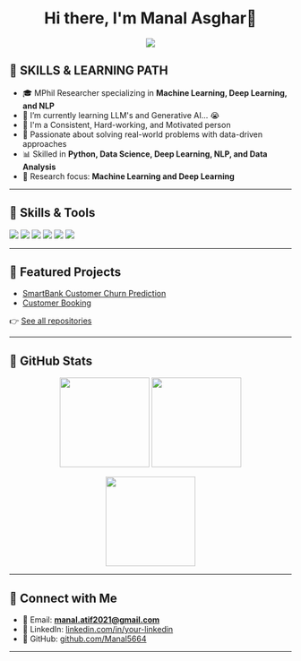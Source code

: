 <!-- animation start  -->
  <div align="center">
    <h1> Hi there, I'm Manal Asghar👋</h1>
  </div>
<p align="center">
<a href="https://github.com/Manal5664">
  <img src="https://readme-typing-svg.herokuapp.com/?lines=Machine+Learning;Deep+Learning+Learner;LLMs+%26+Generative+AI+Learner&font=Roboto&size=26&duration=3500&pause=500&center=true&width=600&height=50&color=F8D866">
</a>

<!-- animation end  -->
## 🔹 SKILLS & LEARNING PATH
- 🎓 MPhil Researcher specializing in **Machine Learning, Deep Learning, and NLP**
- 🌱 I’m currently learning LLM's and Generative AI... 😭
- 🚀 I'm a Consistent, Hard-working, and Motivated person
- 🚀 Passionate about solving real-world problems with data-driven approaches   
- 📊 Skilled in **Python, Data Science, Deep Learning, NLP, and Data Analysis**  
- 🔬 Research focus: **Machine Learning and Deep Learning** 


---

## 🔹 Skills & Tools
<p align="left">
  <img src="https://img.shields.io/badge/Python-3776AB?style=for-the-badge&logo=python&logoColor=white"/>
  <img src="https://img.shields.io/badge/Machine%20Learning-102230?style=for-the-badge&logo=scikitlearn&logoColor=F7931E"/>
  <img src="https://img.shields.io/badge/Deep%20Learning-0D1117?style=for-the-badge&logo=tensorflow&logoColor=FF6F00"/>
  <img src="https://img.shields.io/badge/NLP-0D1117?style=for-the-badge&logo=spacy&logoColor=09A3D5"/>
  <img src="https://img.shields.io/badge/Data%20Analysis-4B8BBE?style=for-the-badge&logo=pandas&logoColor=white"/>
  <img src="https://img.shields.io/badge/Visualization-0D1117?style=for-the-badge&logo=plotly&logoColor=3F4F75"/>
</p>

---

## 🔹 Featured Projects
- [SmartBank Customer Churn Prediction](https://github.com/Manal5664/customer-churn-prediction)  
- [Customer Booking ](https://github.com/Manal5664/customer-booking-ml-model)  

👉 [See all repositories](https://github.com/Manal5664?tab=repositories)

---

## 🔹 GitHub Stats
<p align="center">
  <img src="https://github-readme-streak-stats.herokuapp.com/?user=Manal5664&theme=github-dark&hide_border=true" height="160"/>
  <img src="https://denvercoder1-github-readme-stats.vercel.app/api?username=Manal5664&show_icons=true&count_private=true&theme=github_dark&hide_border=true" height="160"/>
</p>

<p align="center">
  <img src="https://denvercoder1-github-readme-stats.vercel.app/api/top-langs/?username=Manal5664&langs_count=6&layout=compact&theme=github_dark&hide_border=true" height="160"/>
</p>

---

## 🔹 Connect with Me
- 📧 Email: **manal.atif2021@gmail.com**  
- 💼 LinkedIn: [linkedin.com/in/your-linkedin](https://www.linkedin.com/in/manal-asghar-967ba62a3/)  
- 🐙 GitHub: [github.com/Manal5664](https://github.com/Manal5664)  

---

